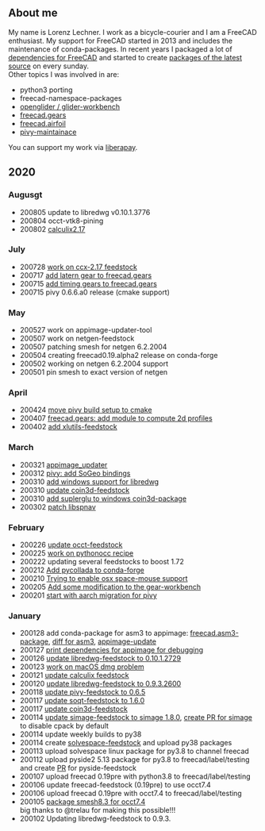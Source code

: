 ## About me
My name is Lorenz Lechner. I work as a bicycle-courier and I am a FreeCAD enthusiast. My support for FreeCAD started in 2013 and includes the maintenance of conda-packages. In recent years I packaged a lot of [dependencies for FreeCAD](https://github.com/FreeCAD/FreeCAD_Conda) and started to create [packages of the latest source](https://github.com/looooo/freecad-feedstock) on every sunday.  
Other topics I was involved in are:
- python3 porting
- freecad-namespace-packages
- [openglider / glider-workbench](https://github.com/booya-at/OpenGlider)
- [freecad.gears](https://github.com/looooo/freecad.gears)
- [freecad.airfoil](https://github.com/looooo/freecad.airfoil)
- [pivy-maintainace](https://github.com/coin3d/pivy)

You can support my work via [liberapay](https://de.liberapay.com/looooo/).


## 2020

### Augusgt

* 200805 update to libredwg v0.10.1.3776
* 200804 occt-vtk8-pining
* 200802 [calculix2.17](https://github.com/conda-forge/calculix-feedstock/pull/15)

### July

* 200728 [work on ccx-2.17 feedstock](https://github.com/conda-forge/calculix-feedstock/pull/15)
* 200717 [add latern gear to freecad.gears](https://github.com/looooo/freecad.gears/commit/ecca07dcad1f51e1bac3bdbf5cf4972999673de3)
* 200715 [add timing gears to freecad.gears](https://github.com/looooo/freecad.gears/commit/9757de0c58a6fec58686aa9d7822e7d7c93383fb)
* 200715 pivy 0.6.6.a0 release (cmake support) 

### May
* 200527 work on appimage-updater-tool
* 200507 work on netgen-feedstock
* 200507 patching smesh for netgen 6.2.2004
* 200504 creating freecad0.19.alpha2 release on conda-forge
* 200502 working on netgen 6.2.2004 support
* 200501 pin smesh to exact version of netgen

### April
* 200424 [move pivy build setup to cmake](https://github.com/coin3d/pivy/pull/69)
* 200407 [freecad.gears: add module to compute 2d profiles](https://github.com/looooo/freecad.gears/issues/38)
* 200402 [add xlutils-feedstock](https://github.com/conda-forge/xlutils-feedstock)

### March
* 200321 [appimage_updater](https://github.com/FreeCAD/FreeCAD_Conda/tree/master/appimage-updater-bridge)
* 200312 [pivy: add SoGeo bindings](https://github.com/coin3d/pivy/commit/3b073f4309bd952f3078088178d9985f1969c556)
* 200310 [add windows support for libredwg](https://github.com/conda-forge/libredwg-feedstock/pull/23)
* 200310 [update coin3d-feedstock](https://github.com/conda-forge/coin3d-feedstock/pull/17)
* 200310 [add suplerglu to windows coin3d-package](https://github.com/coin3d/coin/issues/375)
* 200302 [patch libspnav](https://github.com/conda-forge/libspnav-feedstock/commit/317881d07573ea6a195d5e985dc06328be93e88e)

### February

* 200226 [update occt-feedstock](https://github.com/conda-forge/occt-feedstock/pull/35)
* 200225 [work on pythonocc recipe](https://github.com/conda-forge/staged-recipes/pull/10919)
* 200222 updating several feedstocks to boost 1.72 
* 200212 [Add pycollada to conda-forge](https://github.com/conda-forge/staged-recipes/pull/10837)
* 200210 [Trying to enable osx space-mouse support](https://github.com/looooo/freecad-feedstock/commit/20646baef17a688191a759c4b641487f7a30cbbf)
* 200205 [Add some modification to the gear-workbench](https://github.com/looooo/freecad.gears/compare/f77e2793ef97def9bf7f8c7ceca540714a3e66d4...3eea5eb8ca3870042c17d976972683d691b7a7dd)
* 200201 [start with aarch migration for pivy](https://github.com/conda-forge/conda-forge-pinning-feedstock/pull/388)

### January

* 200128 add conda-package for asm3 to appimage: [freecad.asm3-package](https://github.com/FreeCAD/FreeCAD_Conda/tree/master/freecad.asm3), [diff for asm3](https://github.com/realthunder/FreeCAD_assembly3/pull/283), [appimage-update](https://github.com/FreeCAD/FreeCAD-AppImage/commit/3bc8bb415c1050576d8f9bf2a2d8b46a4fa91bfc)
* 200127 [print dependencies for appimage for debugging](https://github.com/FreeCAD/FreeCAD-AppImage/pull/32)
* 200126 [update libredwg-feedstock to 0.10.1.2729](https://github.com/conda-forge/libredwg-feedstock/pull/14)
* 200123 [work on macOS dmg problem](https://forum.freecadweb.org/viewtopic.php?f=22&t=42644)
* 200121 [update calculix feedstock](https://github.com/conda-forge/calculix-feedstock/pull/13)
* 200120 [update libredwg-feedstock to 0.9.3.2600](https://github.com/conda-forge/libredwg-feedstock/pull/10)
* 200118 [update pivy-feedstock to 0.6.5](https://github.com/conda-forge/pivy-feedstock/pull/22)
* 200117 [update soqt-feedstock to 1.6.0](https://github.com/conda-forge/soqt-feedstock/pull/6)
* 200117 [update coin3d-feedstock](https://github.com/conda-forge/coin3d-feedstock/pull/15)
* 200114 [update simage-feedstock to simage 1.8.0](https://github.com/conda-forge/simage-feedstock/pull/11#partial-pull-merging), [create PR for simage](https://github.com/coin3d/simage/pull/31) to disable cpack by default
* 200114 update weekly builds to py38
* 200114 create [solvespace-feedstock](https://github.com/looooo/solvespace-feedstock) and upload py38 packages
* 200113 upload solvespace linux package for py3.8 to channel freecad  
* 200112 upload pyside2 5.13 package for py3.8 to freecad/label/testing
and create [PR](https://github.com/conda-forge/pyside2-feedstock/pull/62) for pyside-feedstock
* 200107 upload freecad 0.19pre with python3.8 to freecad/label/testing
* 200106 update freecad-feedstock (0.19pre) to use occt7.4
* 200106 upload freecad 0.19pre with occt7.4 to freecad/label/testing
* 200105 [package smesh8.3 for occt7.4](https://github.com/conda-forge/smesh-feedstock/pull/27)  
big thanks to @trelau for making this possible!!!
* 200102 Updating libredwg-feedstock to 0.9.3.
